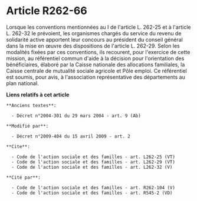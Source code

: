 # Article R262-66

Lorsque les conventions mentionnées au I de l'article L. 262-25 et à l'article L. 262-32 le prévoient, les organismes chargés
du service du revenu de solidarité active apportent leur concours au président du conseil général dans la mise en œuvre des
dispositions de l'article L. 262-29. Selon les modalités fixées par ces conventions, ils recourent, pour l'exercice de cette
mission, au référentiel commun d'aide à la décision pour l'orientation des bénéficiaires, élaboré par la Caisse nationale des
allocations familiales, la Caisse centrale de mutualité sociale agricole et Pôle emploi. Ce référentiel est soumis, pour
avis, à l'association représentative des départements au plan national.

**Liens relatifs à cet article**

	**Anciens textes**:

	  - Décret n°2004-301 du 29 mars 2004 - art. 9 (Ab)

	**Modifié par**:

	  - Décret n°2009-404 du 15 avril 2009 - art. 2

	**Cite**:

	  - Code de l'action sociale et des familles - art. L262-25 (VT)
	  - Code de l'action sociale et des familles - art. L262-29 (VT)
	  - Code de l'action sociale et des familles - art. L262-32 (V)

	**Cité par**:

	  - Code de l'action sociale et des familles - art. R262-104 (V)
	  - Code de l'action sociale et des familles - art. R545-2 (VD)
